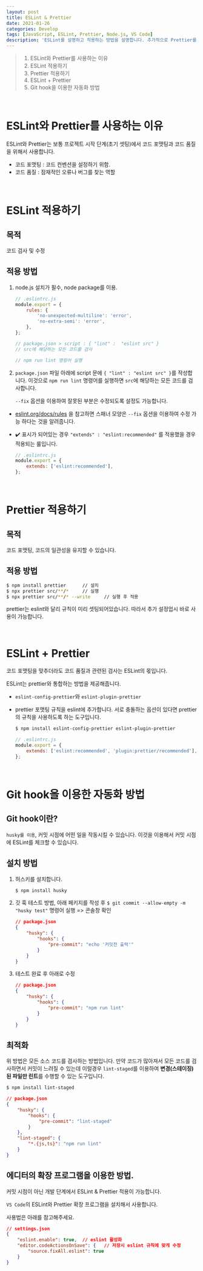 ```yaml
---
layout: post
title: ESLint & Prettier
date: 2021-01-26
categories: Develop
tags: [JavaScript, ESLint, Prettier, Node.js, VS Code]
description: 'ESLint를 설명하고 적용하는 방법을 설명합니다. 추가적으로 Prettier를 적용합니다.'
---
```


> 1. ESLint와 Prettier를 사용하는 이유
> 2. ESLint 적용하기
> 3. Prettier 적용하기
> 4. ESLint + Prettier
> 5. Git hook을 이용한 자동화 방법

<br>

# ESLint와 Prettier를 사용하는 이유

ESLint와 Prettier는 보통 프로젝트 시작 단계(초기 셋팅)에서 코드 포맷팅과 코드 품질을 위해서 사용합니다.

-   코드 포맷팅 : 코드 컨벤션을 설정하기 위함.
-   코드 품질 : 잠재적인 오류나 버그를 찾는 역할

<br>

# ESLint 적용하기

## 목적

코드 검사 및 수정

## 적용 방법

1. node.js 설치가 필수, node package를 이용.

    ```javascript
    // .eslintrc.js
    module.export = {
    	rules: {
    		'no-unexpected-multiline': 'error',
    		'no-extra-semi': 'error',
    	},
    };

    // package.json > script : { "lint" :  "eslint src" }
    // src에 해당하는 모든 코드를 검사

    // npm run lint 명렁어 실행
    ```

2. `package.json` 파일 아래에 script 문에 `{ "lint" : "eslint src" }`를 작성합니다.
   이것으로 `npm run lint` 명령어를 실행하면 `src`에 해당하는 모든 코드를 검사합니다.

    `--fix` 옵션을 이용하여 잘못된 부분은 수정되도록 설정도 가능합니다.

-   [eslint.org/docs/rules](https://eslint.org/docs/rules/) 을 참고하면 스패너 모양은 `--fix` 옵션을 이용하여 수정 가능 하다는 것을 알려줍니다.
-   ✔️ 표시가 되어있는 경우 `"extends" : "eslint:recommended"` 를 적용했을 경우 적용되는 룰입니다.

    ```javascript
    // .eslintrc.js
    module.export = {
    	extends: ['eslint:recommended'],
    };
    ```

<br>

# Prettier 적용하기

## 목적

코드 포맷팅, 코드의 일관성을 유지할 수 있습니다.

## 적용 방법

```bash
$ npm install prettier      // 설치
$ npx prettier src/**/*     // 실행
$ npx prettier src/**/* --write     // 실행 후 적용
```

prettier는 eslint와 달리 규칙이 미리 셋팅되어있습니다. 따라서 추가 설정업시 바로 사용이 가능합니다.

<br>

# ESLint + Prettier

코드 포맷팅을 맞추더라도 코드 품질과 관련된 검사는 ESLint의 몫입니다.

ESLint는 prettier와 통합하는 방법을 제공해줍니다.

-   `eslint-config-prettier`와 `eslint-plugin-prettier`
-   prettier 포맷팅 규칙을 eslint에 추가합니다. 서로 충돌하는 옵션이 있다면 prettier의 규칙을 사용하도록 하는 도구입니다.

    ```bash
    $ npm install eslint-config-prettier eslint-plugin-prettier
    ```

    ```javascript
    // .eslintrc.js
    module.export = {
    	extends: ['eslint:recommended', 'plugin:prettier/recommended'],
    };
    ```

<br>

# Git hook을 이용한 자동화 방법

## Git hook이란?

`husky를 이용`, 커밋 시점에 어떤 일을 작동시킬 수 있습니다. 이것을 이용해서 커밋 시점에 ESLint를 체크할 수 있습니다.

## 설치 방법

1. 허스키를 설치합니다.

    ```bash
    $ npm install husky
    ```

2. 깃 훅 테스트 방법, 아래 페키지를 작성 후 `$ git commit --allow-empty -m "husky test"` 명령어 실행 => 콘솔창 확인

    ```json
    // package.json
    {
    	"husky": {
    		"hooks": {
    			"pre-commit": "echo '커밋전 출력'"
    		}
    	}
    }
    ```

3. 테스트 완료 후 아래로 수정

    ```json
    // package.json
    {
    	"husky": {
    		"hooks": {
    			"pre-commit": "npm run lint"
    		}
    	}
    }
    ```

## 최적화

위 방법은 모든 소스 코드를 검사하는 방법입니다. 만약 코드가 많아져서 모든 코드를 검사하면서 커밋이 느려질 수 있는데
이럴경우 `lint-staged`를 이용하여 **변경(스테이징)된 파일만 린트**를 수행할 수 있는 도구입니다.

```bash
$ npm install lint-staged
```

```json
// package.json
{
	"husky": {
		"hooks": {
			"pre-commit": "lint-staged"
		}
	},
	"lint-staged": {
		"*.{js,ts}": "npm run lint"
	}
}
```

## 에디터의 확장 프로그램을 이용한 방법.

커밋 시점이 아닌 개발 단계에서 ESLint & Prettier 적용이 가능합니다.

`VS Code`의 ESLint와 Prettier 확장 프로그램을 설치해서 사용합니다.

사용법은 아래를 참고해주세요.

```json
// settings.json
{
	"eslint.enable": true,  // eslint 활성화
	"editor.codeActionsOnSave": {   // 저장시 eslint 규칙에 맞게 수정
		"source.fixAll.eslint": true
	}
}
```
